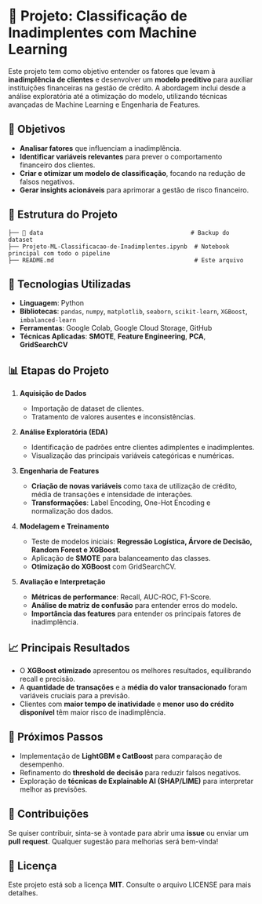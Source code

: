 # 📌 Projeto: Classificação de Inadimplentes com Machine Learning

Este projeto tem como objetivo entender os fatores que levam à **inadimplência de clientes** e desenvolver um **modelo preditivo** para auxiliar instituições financeiras na gestão de crédito. A abordagem inclui desde a análise exploratória até a otimização do modelo, utilizando técnicas avançadas de Machine Learning e Engenharia de Features.

## 🎯 Objetivos

- **Analisar fatores** que influenciam a inadimplência.
- **Identificar variáveis relevantes** para prever o comportamento financeiro dos clientes.
- **Criar e otimizar um modelo de classificação**, focando na redução de falsos negativos.
- **Gerar insights acionáveis** para aprimorar a gestão de risco financeiro.

## 📂 Estrutura do Projeto

```
├── 📂 data                                          # Backup do dataset
├── Projeto-ML-Classificacao-de-Inadimplentes.ipynb  # Notebook principal com todo o pipeline
├── README.md                                        # Este arquivo
```

## 🔧 Tecnologias Utilizadas

- **Linguagem**: Python
- **Bibliotecas**: `pandas`, `numpy`, `matplotlib`, `seaborn`, `scikit-learn`, `XGBoost`, `imbalanced-learn`
- **Ferramentas**: Google Colab, Google Cloud Storage, GitHub
- **Técnicas Aplicadas**: **SMOTE**, **Feature Engineering**, **PCA**, **GridSearchCV**

## 📊 Etapas do Projeto

1. **Aquisição de Dados**  
   - Importação de dataset de clientes.
   - Tratamento de valores ausentes e inconsistências.

2. **Análise Exploratória (EDA)**  
   - Identificação de padrões entre clientes adimplentes e inadimplentes.  
   - Visualização das principais variáveis categóricas e numéricas.  

3. **Engenharia de Features**  
   - **Criação de novas variáveis** como taxa de utilização de crédito, média de transações e intensidade de interações.  
   - **Transformações**: Label Encoding, One-Hot Encoding e normalização dos dados.  

4. **Modelagem e Treinamento**  
   - Teste de modelos iniciais: **Regressão Logística, Árvore de Decisão, Random Forest e XGBoost**.  
   - Aplicação de **SMOTE** para balanceamento das classes.  
   - **Otimização do XGBoost** com GridSearchCV.  

5. **Avaliação e Interpretação**  
   - **Métricas de performance**: Recall, AUC-ROC, F1-Score.  
   - **Análise de matriz de confusão** para entender erros do modelo.  
   - **Importância das features** para entender os principais fatores de inadimplência.  

## 📈 Principais Resultados

- O **XGBoost otimizado** apresentou os melhores resultados, equilibrando recall e precisão.
- A **quantidade de transações** e a **média do valor transacionado** foram variáveis cruciais para a previsão.
- Clientes com **maior tempo de inatividade** e **menor uso do crédito disponível** têm maior risco de inadimplência.

## 🚀 Próximos Passos

- Implementação de **LightGBM e CatBoost** para comparação de desempenho.  
- Refinamento do **threshold de decisão** para reduzir falsos negativos.  
- Exploração de **técnicas de Explainable AI (SHAP/LIME)** para interpretar melhor as previsões.  

## 🤝 Contribuições

Se quiser contribuir, sinta-se à vontade para abrir uma **issue** ou enviar um **pull request**. Qualquer sugestão para melhorias será bem-vinda!

## 📄 Licença

Este projeto está sob a licença **MIT**. Consulte o arquivo LICENSE para mais detalhes.
